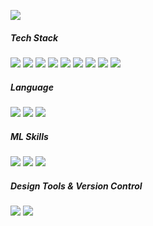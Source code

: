 <img src="https://readme-typing-svg.herokuapp.com?font=Oleo+Script&color=B2CABF&size=35&center=true&vCenter=true&width=404&height=53&lines=%E3%80%80%E3%80%80Hello+HwaYeong's+Github+%E3%80%80%E3%80%80"><br/>


<div> 
 <h5>Tech Stack</h5>
  <img src="https://img.shields.io/badge/SASS-hotpink.svg?style=flat-square&logo=SASS&logoColor=white">
  <img src="https://img.shields.io/badge/styled--components-DB7093?style=flat-square&logo=styled-components&logoColor=white">
  <img src="https://img.shields.io/badge/javascript-F7DF1E?style=flat-square&logo=javascript&logoColor=black">
  <img src="https://img.shields.io/badge/typescript-3178C6?style=flat-square&logo=typescript&logoColor=black">
  <img src="https://img.shields.io/badge/react-61DAFB?style=flat-square&logo=react&logoColor=black">
  <img src="https://img.shields.io/badge/django-092E20?style=flat-square&logo=django&logoColor=white">
  <img src="https://img.shields.io/badge/spring-6DB33F?style=flat-square&logo=spring&logoColor=white">
   <img src="https://img.shields.io/badge/fastapi-009688?style=flat-square&logo=fastapi&logoColor=white">
     <img src="https://img.shields.io/badge/mysql-4479A1?style=flat-square&logo=mysql&logoColor=white">

  <br>
  <h5>Language</h5>
  <img src="https://img.shields.io/badge/c-A8B9CC?style=flat-square&logo=c%2B%2B&logoColor=white">
  <img src="https://img.shields.io/badge/python-3776AB?style=flat-square&logo=python&logoColor=white">
   <img src="https://img.shields.io/badge/java-%23ED8B00?style=flat-square&logo=java&logoColor=black">
  <br>
  <h5>ML Skills </h5>
  <img src="https://img.shields.io/badge/tensorflow-FF6F00?style=flat-square&logo=tensorflow%2B%2B&logoColor=white">
  <img src="https://img.shields.io/badge/opencv-5C3EE8?style=flat-square&logo=opencv&logoColor=white">
   <img src="https://img.shields.io/badge/pytorch-EE4C2C?style=flat-square&logo=pytorch&logoColor=black">
  <br>
  <h5>Design Tools & Version Control</h5>
    <img src="https://img.shields.io/badge/figma-%23F24E1E.svg?style=flat-square&logo=figma&logoColor=white">
  <img src="https://img.shields.io/badge/github-181717?style=flat-square&logo=github&logoColor=white">

  <br>
  
</div>
